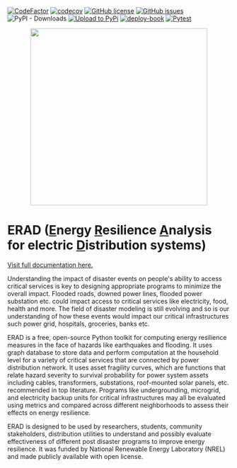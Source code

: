 

[![CodeFactor](https://www.codefactor.io/repository/github/nrel-distribution-suites/erad/badge)](https://www.codefactor.io/repository/github/nrel-distribution-suites/erad) [![codecov](https://codecov.io/github/NREL-Distribution-Suites/erad/branch/al%2Fcode_cleanup/graph/badge.svg?token=FtAWhS5svb)](https://codecov.io/github/NREL-Distribution-Suites/erad) [![GitHub license](https://img.shields.io/github/license/NREL/erad)](https://github.com/NREL/erad/blob/main/LICENSE.txt) [![GitHub issues](https://img.shields.io/github/issues/NREL/erad)](https://github.com/NREL/erad/issues) ![PyPI - Downloads](https://img.shields.io/pypi/dm/NREL-erad) [![Upload to PyPi](https://github.com/NREL-Distribution-Suites/erad/actions/workflows/publish.yml/badge.svg)](https://github.com/NREL-Distribution-Suites/erad/actions/workflows/publish.yml) [![deploy-book](https://github.com/NREL-Distribution-Suites/erad/actions/workflows/deploy.yml/badge.svg)](https://github.com/NREL-Distribution-Suites/erad/actions/workflows/deploy.yml) [![Pytest](https://github.com/NREL-Distribution-Suites/erad/actions/workflows/pull_request_tests.yml/badge.svg)](https://github.com/NREL-Distribution-Suites/erad/actions/workflows/pull_request_tests.yml)

<p align="center"> 
<img src="docs/_static/light.png" width="400" style="display:flex;justify-content:center;">
</p>

# ERAD (<u>E</u>nergy <u>R</u>esilience <u>A</u>nalysis for electric <u>D</u>istribution systems)

[Visit full documentation here.](https://nrel-distribution-suites.github.io/erad/)

Understanding the impact of disaster events on people's ability to access critical services is key to designing appropriate programs to minimize the overall impact. Flooded roads, downed power lines, flooded power substation etc. could impact access to critical services like electricity, food, health and more. The field of disaster modeling is still evolving and so is our understanding of how these events would impact our critical infrastructures such power grid, hospitals, groceries, banks etc.

ERAD is a free, open-source Python toolkit for computing energy resilience measures in the face of hazards like earthquakes and flooding. It uses graph database to store data and perform computation at the household level for a variety of critical services that are connected by power distribution network. It uses asset fragility curves, which are functions that relate hazard severity to survival probability for power system assets including cables, transformers, substations, roof-mounted solar panels, etc. recommended in top literature. Programs like undergrounding, microgrid, and electricity backup units for critical infrastructures may all be evaluated using metrics and compared across different neighborhoods to assess their effects on energy resilience.

ERAD is designed to be used by researchers, students, community stakeholders, distribution utilities to understand and possibly evaluate effectiveness of different post disaster programs to improve energy resilience. It was funded by National Renewable Energy Laboratory (NREL) and made publicly available with open license.

